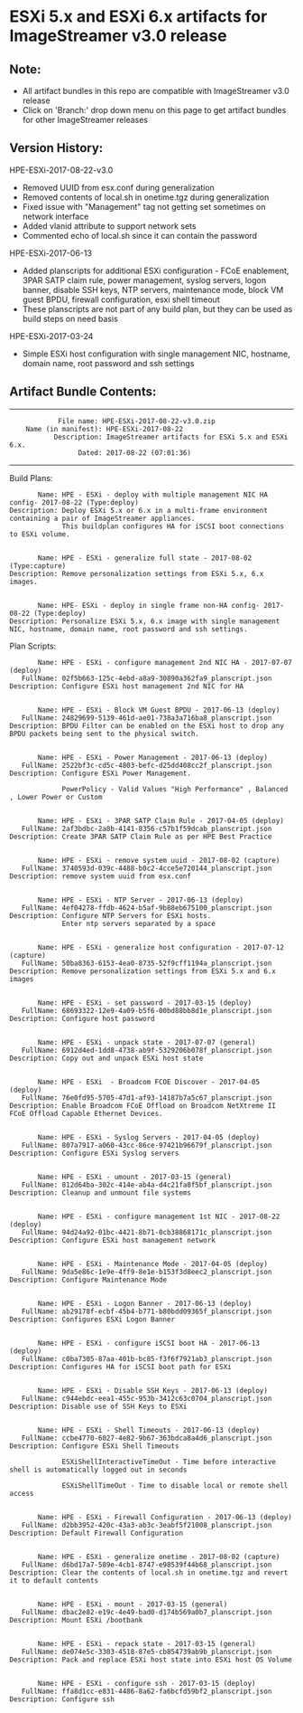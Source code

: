 # ESXi 5.x and ESXi 6.x artifacts for ImageStreamer v3.0 release
## Note:
- All artifact bundles in this repo are compatible with ImageStreamer v3.0 release
- Click on 'Branch:' drop down menu on this page to get artifact bundles for other ImageStreamer releases

## Version History:

HPE-ESXi-2017-08-22-v3.0
   - Removed UUID from esx.conf during generalization
   - Removed contents of local.sh in onetime.tgz during generalization
   - Fixed issue with "Management" tag not getting set sometimes on network interface
   - Added vlanid attribute to support network sets   
   - Commented echo of local.sh since it can contain the password
 
HPE-ESXi-2017-06-13
   - Added planscripts for additional ESXi configuration - FCoE enablement, 3PAR SATP claim rule, power management, syslog servers, logon banner, disable SSH keys, NTP servers, maintenance mode, block VM guest BPDU, firewall configuration, esxi shell timeout
   - These planscripts are not part of any build plan, but they can be used as build steps on need basis 

HPE-ESXi-2017-03-24
   - Simple ESXi host configuration with single management NIC, hostname, domain name, root password and ssh settings
   

## Artifact Bundle Contents:

--------------------------------------------------------------------------------

	            File name: HPE-ESXi-2017-08-22-v3.0.zip
		Name (in manifest): HPE-ESXi-2017-08-22
		       Description: ImageStreamer artifacts for ESXi 5.x and ESXi 6.x.
		             Dated: 2017-08-22 (07:01:36)

--------------------------------------------------------------------------------


Build Plans:

	       Name: HPE - ESXi - deploy with multiple management NIC HA config- 2017-08-22 (Type:deploy)
	Description: Deploy ESXi 5.x or 6.x in a multi-frame environment containing a pair of ImageStreamer appliances. 
	             This buildplan configures HA for iSCSI boot connections to ESXi volume. 


	       Name: HPE - ESXi - generalize full state - 2017-08-02 (Type:capture)
	Description: Remove personalization settings from ESXi 5.x, 6.x images.


	       Name: HPE- ESXi - deploy in single frame non-HA config- 2017-08-22 (Type:deploy)
	Description: Personalize ESXi 5.x, 6.x image with single management NIC, hostname, domain name, root password and ssh settings.


Plan Scripts:

	       Name: HPE - ESXi - configure management 2nd NIC HA - 2017-07-07 (deploy)
	   FullName: 02f5b663-125c-4ebd-a8a9-30890a362fa9_planscript.json
	Description: Configure ESXi host management 2nd NIC for HA


	       Name: HPE - ESXi - Block VM Guest BPDU - 2017-06-13 (deploy)
	   FullName: 24829699-5139-461d-ae01-738a3a716ba8_planscript.json
	Description: BPDU Filter can be enabled on the ESXi host to drop any BPDU packets being sent to the physical switch.


	       Name: HPE - ESXi - Power Management - 2017-06-13 (deploy)
	   FullName: 2522bf3c-cd5c-4803-befc-d25dd408cc2f_planscript.json
	Description: Configure ESXi Power Management.
	             
	             PowerPolicy - Valid Values "High Performance" , Balanced , Lower Power or Custom


	       Name: HPE - ESXi - 3PAR SATP Claim Rule - 2017-04-05 (deploy)
	   FullName: 2af3bdbc-2a8b-4141-8356-c57b1f59dcab_planscript.json
	Description: Create 3PAR SATP Claim Rule as per HPE Best Practice


	       Name: HPE - ESXi - remove system uuid - 2017-08-02 (capture)
	   FullName: 3740593d-039c-4488-b0c2-4cce5e720144_planscript.json
	Description: remove system uuid from esx.conf


	       Name: HPE - ESXi - NTP Server - 2017-06-13 (deploy)
	   FullName: 4ef04278-ffdb-4624-b5af-9b88eb675100_planscript.json
	Description: Configure NTP Servers for ESXi hosts.
	             Enter ntp servers separated by a space


	       Name: HPE - ESXi - generalize host configuration - 2017-07-12 (capture)
	   FullName: 50ba8363-6153-4ea0-8735-52f9cff1194a_planscript.json
	Description: Remove personalization settings from ESXi 5.x and 6.x images


	       Name: HPE - ESXi - set password - 2017-03-15 (deploy)
	   FullName: 68693322-12e9-4a09-b5f6-00bd88bb8d1e_planscript.json
	Description: Configure host password


	       Name: HPE - ESXi - unpack state - 2017-07-07 (general)
	   FullName: 6912d4ed-1dd8-4738-ab9f-5329206b078f_planscript.json
	Description: Copy out and unpack ESXi host state


	       Name: HPE - ESXi  - Broadcom FCOE Discover - 2017-04-05 (deploy)
	   FullName: 76e0fd95-5705-47d1-af93-14187b7a5c67_planscript.json
	Description: Enable Broadcom FCoE Offload on Broadcom NetXtreme II FCoE Offload Capable Ethernet Devices.


	       Name: HPE - ESXi - Syslog Servers - 2017-04-05 (deploy)
	   FullName: 807a7917-a060-43cc-86ce-97421b96679f_planscript.json
	Description: Configure ESXi Syslog servers


	       Name: HPE - ESXi - umount - 2017-03-15 (general)
	   FullName: 812d64ba-302c-414e-ab4a-d4c21fa8f5bf_planscript.json
	Description: Cleanup and unmount file systems


	       Name: HPE - ESXi - configure management 1st NIC - 2017-08-22 (deploy)
	   FullName: 94d24a92-01bc-4421-8b71-0cb38868171c_planscript.json
	Description: Configure ESXi host management network


	       Name: HPE - ESXi - Maintenance Mode - 2017-04-05 (deploy)
	   FullName: 9da5e86c-1e9e-4ff9-8e1e-b153f3d8eec2_planscript.json
	Description: Configure Maintenance Mode


	       Name: HPE - ESXi - Logon Banner - 2017-06-13 (deploy)
	   FullName: ab29178f-ecbf-45b4-b771-b80bdd09365f_planscript.json
	Description: Configures ESXi Logon Banner


	       Name: HPE - ESXi - configure iSCSI boot HA - 2017-06-13 (deploy)
	   FullName: c0ba7305-87aa-401b-bc85-f3f6f7921ab3_planscript.json
	Description: Configures HA for iSCSI boot path for ESXi


	       Name: HPE - ESXi - Disable SSH Keys - 2017-06-13 (deploy)
	   FullName: c944ebdc-eea1-455c-953b-3412c63c0704_planscript.json
	Description: Disable use of SSH Keys to ESXi


	       Name: HPE - ESXi - Shell Timeouts - 2017-06-13 (deploy)
	   FullName: ccbe4770-6027-4e82-9b67-363bdca8a4d6_planscript.json
	Description: Configure ESXi Shell Timeouts
	             
	             ESXiShellInteractiveTimeOut - Time before interactive shell is automatically logged out in seconds
	             
	             ESXiShellTimeOut - Time to disable local or remote shell access


	       Name: HPE - ESXi - Firewall Configuration - 2017-06-13 (deploy)
	   FullName: d2bb3952-420c-43a3-ab3c-3eabf5f21008_planscript.json
	Description: Default Firewall Configuration


	       Name: HPE - ESXi - generalize onetime - 2017-08-02 (capture)
	   FullName: d6bd17a7-589e-4cb1-8747-e98539f44b68_planscript.json
	Description: Clear the contents of local.sh in onetime.tgz and revert it to default contents


	       Name: HPE - ESXi - mount - 2017-03-15 (general)
	   FullName: dbac2e82-e19c-4e49-bad0-d174b569a0b7_planscript.json
	Description: Mount ESXi /bootbank


	       Name: HPE - ESXi - repack state - 2017-03-15 (general)
	   FullName: de074e5c-3303-4518-87e5-cb854739ab9b_planscript.json
	Description: Pack and replace ESXi host state into ESXi host OS Volume


	       Name: HPE - ESXi - configure ssh - 2017-03-15 (deploy)
	   FullName: ffa8d1cc-e831-4486-8a62-fa6bcfd59bf2_planscript.json
	Description: Configure ssh
